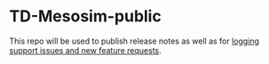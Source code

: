 # TD-Mesosim-public
This repo will be used to publish release notes as well as for [logging support issues and new feature requests](https://github.com/TradingDominion/TD-Mesosim-public/issues).
